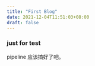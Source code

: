 ```yaml
---
title: "First Blog"
date: 2021-12-04T11:51:03+08:00
draft: false
---
```



### just for test

pipeline 应该搞好了吧。